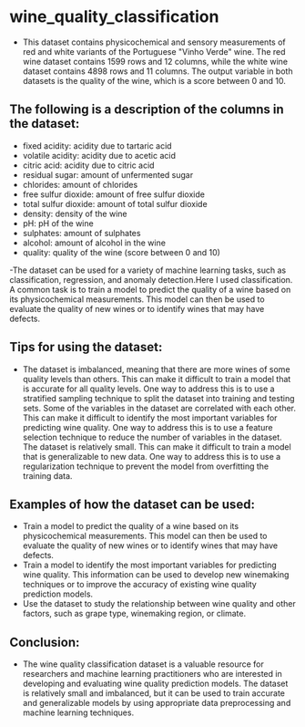 # wine_quality_classification

- This dataset contains physicochemical and sensory measurements of red and white variants of the Portuguese "Vinho Verde" wine. The red wine dataset contains 1599 rows and 12 columns, while the white wine dataset contains 4898 rows and 11 columns. The output variable in both datasets is the quality of the wine, which is a score between 0 and 10.

## The following is a description of the columns in the dataset:

- fixed acidity: acidity due to tartaric acid
- volatile acidity: acidity due to acetic acid
- citric acid: acidity due to citric acid
- residual sugar: amount of unfermented sugar
- chlorides: amount of chlorides
- free sulfur dioxide: amount of free sulfur dioxide
- total sulfur dioxide: amount of total sulfur dioxide
- density: density of the wine
- pH: pH of the wine
- sulphates: amount of sulphates
- alcohol: amount of alcohol in the wine
- quality: quality of the wine (score between 0 and 10)

  
-The dataset can be used for a variety of machine learning tasks, such as classification, regression, and anomaly detection.Here I  used  classification. A common task is to train a model to predict the quality of a wine based on its physicochemical measurements. This model can then be used to evaluate the quality of new wines or to identify wines that may have defects.

## Tips for using the dataset:

- The dataset is imbalanced, meaning that there are more wines of some quality levels than others. This can make it difficult to train a model that is accurate for all quality levels. One way to address this is to use a stratified sampling technique to split the dataset into training and testing sets.
Some of the variables in the dataset are correlated with each other. This can make it difficult to identify the most important variables for predicting wine quality. One way to address this is to use a feature selection technique to reduce the number of variables in the dataset.
The dataset is relatively small. This can make it difficult to train a model that is generalizable to new data. One way to address this is to use a regularization technique to prevent the model from overfitting the training data.

## Examples of how the dataset can be used:

- Train a model to predict the quality of a wine based on its physicochemical measurements. This model can then be used to evaluate the quality of new wines or to identify wines that may have defects.
- Train a model to identify the most important variables for predicting wine quality. This information can be used to develop new winemaking techniques or to improve the accuracy of existing wine quality prediction models.
- Use the dataset to study the relationship between wine quality and other factors, such as grape type, winemaking region, or climate. 
  
## Conclusion:

- The wine quality classification dataset is a valuable resource for researchers and machine learning practitioners who are interested in developing and evaluating wine quality prediction models. The dataset is relatively small and imbalanced, but it can be used to train accurate and generalizable models by using appropriate data preprocessing and machine learning techniques.
